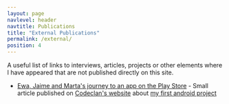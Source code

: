 ```yaml
---
layout: page
navlevel: header
navtitle: Publications
title: "External Publications"
permalink: /external/
position: 4
---
```


A useful list of links to interviews, articles, projects or other elements where I have appeared that are not published directly on this site.

* [Ewa, Jaime and Marta's journey to an app on the Play Store](https://codeclan.com/blog/ewa-jamie-martas-app-play-store/) - Small article published on [Codeclan's website](https://codeclan.com) about [my first android project](/portfolio/2018/05/04/coding-bootcamp-student-simulator.html)
